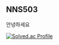 ## NNS503

안녕하세요

[![Solved.ac Profile](http://mazassumnida.wtf/api/v2/generate_badge?boj=nns503)](https://solved.ac/nns503/)
<!--
**nns503/nns503** is a ✨ _special_ ✨ repository because its `README.md` (this file) appears on your GitHub profile.

Here are some ideas to get you started:

- 🔭 I’m currently working on ...
- 🌱 I’m currently learning ...
- 👯 I’m looking to collaborate on ...
- 🤔 I’m looking for help with ...
- 💬 Ask me about ...
- 📫 How to reach me: ...
- 😄 Pronouns: ...
- ⚡ Fun fact: ...
-->
